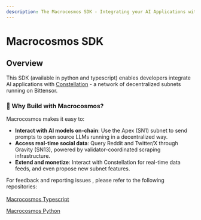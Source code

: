 ```yaml
---
description: The Macrocosmos SDK - Integrating your AI Applications with our Subnets
---
```


# Macrocosmos SDK

## Overview

This SDK (available in python and typescript) enables developers integrate AI applications with [Constellation](https://app.macrocosmos.ai/mission-command) - a network of decentralized subnets running on Bittensor.&#x20;

### 🚀 Why Build with Macrocosmos?

Macrocosmos makes it easy to:

* **Interact with AI models on-chain**: Use the Apex (SN1) subnet to send prompts to open source LLMs running in a decentralized way.
* **Access real-time social data**: Query Reddit and Twitter/X through Gravity (SN13), powered by validator-coordinated scraping infrastructure.
* **Extend and monetize**: Interact with Constellation for real-time data feeds, and even propose new subnet features.



For feedback and reporting issues , please refer to the following repositories:\
\
[Macrocosmos Typescript](https://github.com/macrocosm-os/macrocosmos-ts)

[Macrocosmos Python](https://github.com/macrocosm-os/macrocosmos-py)

